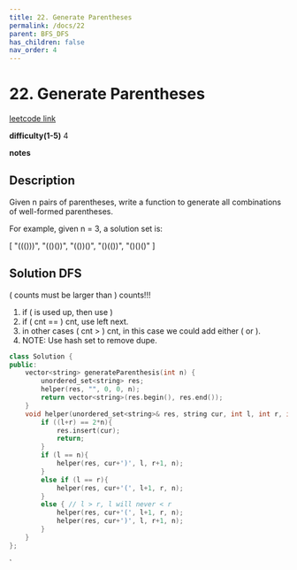 ```yaml
---
title: 22. Generate Parentheses
permalink: /docs/22
parent: BFS_DFS
has_children: false
nav_order: 4
---
```

# 22. Generate Parentheses
[leetcode link](https://leetcode.com/problems/generate-parentheses/)

**difficulty(1-5)** 
4

**notes**   


## Description
Given n pairs of parentheses, write a function to generate all combinations of well-formed parentheses.

For example, given n = 3, a solution set is:

[
  "((()))",
  "(()())",
  "(())()",
  "()(())",
  "()()()"
]

## Solution DFS
( counts must be larger than ) counts!!!
1. if ( is used up, then use )
2. if ( cnt == ) cnt, use left next. 
3. in other cases ( cnt > ) cnt, in this case we could add either ( or ). 
4. NOTE: Use hash set to remove dupe. 

```c++
class Solution {
public:
    vector<string> generateParenthesis(int n) {
        unordered_set<string> res;
        helper(res, "", 0, 0, n);
        return vector<string>(res.begin(), res.end());
    }
    void helper(unordered_set<string>& res, string cur, int l, int r, int n){
        if ((l+r) == 2*n){
            res.insert(cur);
            return;
        }
        if (l == n){
            helper(res, cur+')', l, r+1, n);
        }
        else if (l == r){
            helper(res, cur+'(', l+1, r, n);
        }
        else { // l > r, l will never < r
            helper(res, cur+'(', l+1, r, n);
            helper(res, cur+')', l, r+1, n);
        }
    }
};
```

<!-- 
Default label
{: .label }

Blue label
{: .label .label-blue }

Stable
{: .label .label-green }

New release
{: .label .label-purple }

Coming soon
{: .label .label-yellow }

Deprecated
{: .label .label-red } -->
`